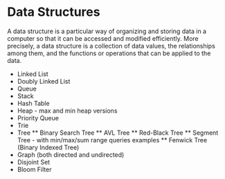 # Data Structures
A data structure is a particular way of organizing and storing data in a computer so that it can be accessed and modified efficiently. More precisely, a data structure is a collection of data values, the relationships among them, and the functions or operations that can be applied to the data.

* Linked List
* Doubly Linked List
* Queue
* Stack
* Hash Table
* Heap - max and min heap versions
* Priority Queue
* Trie
* Tree
** Binary Search Tree
** AVL Tree
** Red-Black Tree
** Segment Tree - with min/max/sum range queries examples
**  Fenwick Tree (Binary Indexed Tree)
* Graph (both directed and undirected)
* Disjoint Set
* Bloom Filter